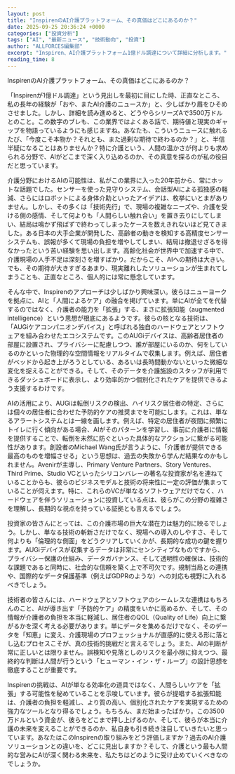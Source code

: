 ```yaml
---
layout: post
title: "InspirenのAI介護プラットフォーム、その真価はどこにあるのか？"
date: 2025-09-25 20:36:24 +0000
categories: ["投資分析"]
tags: ["AI", "最新ニュース", "技術動向", "投資"]
author: "ALLFORCES編集部"
excerpt: "Inspiren、AI介護プラットフォーム1億ドル調達について詳細に分析します。"
reading_time: 8
---
```


InspirenのAI介護プラットフォーム、その真価はどこにあるのか？

「Inspirenが1億ドル調達」という見出しを最初に目にした時、正直なところ、私の長年の経験が「おや、またAI介護のニュースか」と、少しばかり眉をひそめさせました。しかし、詳細を読み進めると、どうやらシリーズAで3500万ドルとのこと。この数字のブレも、この業界ではよくある話で、期待値と現実のギャップを物語っているようにも感じますね。あなたも、こういうニュースに触れるたび、「今度こそ本物か？それとも、また過剰な期待で終わるのか？」と、半信半疑になることはありませんか？特に介護という、人間の温かさが何よりも求められる分野で、AIがどこまで深く入り込めるのか、その真意を探るのが私の役目だと思っています。

介護分野におけるAIの可能性は、私がこの業界に入った20年前から、常にホットな話題でした。センサーを使った見守りシステム、会話型AIによる孤独感の軽減、さらにはロボットによる身体介助といったアイデアは、枚挙にいとまがありません。しかし、その多くは「技術先行」で、現場の複雑なニーズや、介護を受ける側の感情、そして何よりも「人間らしい触れ合い」を置き去りにしてしまい、結局は鳴かず飛ばずで終わってしまったケースを数えきれないほど見てきました。ある日本の大手企業が開発した、高齢者の動きを検知する高精度センサーシステムも、誤報が多くて現場の負担を増やしてしまい、結局は撤退せざるを得なかったという苦い経験を思い出します。高齢化社会が世界中で加速する中で、介護現場の人手不足は深刻さを増すばかり。だからこそ、AIへの期待は大きい。でも、その期待が大きすぎるあまり、現実離れしたソリューションが生まれてしまうことも、正直なところ、個人的には常に懸念しています。

そんな中で、Inspirenのアプローチは少しばかり興味深い。彼らはニューヨークを拠点に、AIと「人間によるケア」の融合を掲げています。単にAIが全てを代替するのではなく、介護者の能力を「拡張」する、まさに拡張知能（augmented intelligence）という思想が根底にあるようです。彼らの核となる技術は、「AUGiケアコンパニオンデバイス」と呼ばれる独自のハードウェアとソフトウェアを組み合わせたエコシステムです。このAUGiデバイスは、高齢者居住者の部屋に設置され、プライバシーに配慮しつつ、誰が部屋にいるのか、何をしているのかといった物理的な空間情報をリアルタイムで収集します。例えば、居住者がベッドから起き上がろうとしている、あるいは長時間動かないといった微細な変化を捉えることができる。そして、そのデータを介護施設のスタッフが利用できるダッシュボードに表示し、より効率的かつ個別化されたケアを提供できるよう支援するわけです。

AIの活用により、AUGiは転倒リスクの検出、ハイリスク居住者の特定、さらには個々の居住者に合わせた予防的ケアの推奨までを可能にします。これは、単なるアラートシステムとは一線を画します。例えば、特定の居住者が夜間に頻繁にトイレに行く傾向がある場合、AIがそのパターンを学習し、事前に介護者に情報を提供することで、転倒を未然に防ぐといった具体的なアクションに繋がる可能性があります。創設者のMichael Wang氏が言うように、「介護者が提供できる最高のものを増幅させる」という思想は、過去の失敗から学んだ結果なのかもしれません。Avenirが主導し、Primary Venture Partners、Story Ventures、Third Prime、Studio VCといったシリコンバレーの著名な投資家が名を連ねていることからも、彼らのビジネスモデルと技術の将来性に一定の評価が集まっていることが伺えます。特に、これらのVCが単なるソフトウェアだけでなく、ハードウェアを伴うソリューションに投資している点は、彼らがこの分野の複雑さを理解し、長期的な視点を持っている証拠とも言えるでしょう。

投資家の皆さんにとっては、この介護市場の巨大な潜在力は魅力的に映るでしょう。しかし、単なる技術の斬新さだけでなく、現場への導入のしやすさ、そして何よりも「倫理的な側面」をどうクリアしていくかが、長期的な成功の鍵を握ります。AUGiデバイスが収集するデータは非常にセンシティブなものですから、プライバシー保護の仕組み、データガバナンス、そして透明性の確保は、技術的な課題であると同時に、社会的な信頼を築く上で不可欠です。規制当局との連携や、国際的なデータ保護基準（例えばGDPRのような）への対応も視野に入れるべきでしょう。

技術者の皆さんには、ハードウェアとソフトウェアのシームレスな連携はもちろんのこと、AIが導き出す「予防的ケア」の精度をいかに高めるか、そして、その情報が介護者の負担を本当に軽減し、居住者のQOL（Quality of Life）向上に繋がるかを深く考える必要があります。単にデータを集めるだけでなく、そのデータを「知恵」に変え、介護現場のプロフェッショナルが直感的に使える形に落とし込むプロセスこそが、真の技術的挑戦だと言えるでしょう。また、AIの判断が常に正しいとは限りません。誤検知や見落としのリスクを最小限に抑えつつ、最終的な判断は人間が行うという「ヒューマン・イン・ザ・ループ」の設計思想を徹底することが重要です。

Inspirenの挑戦は、AIが単なる効率化の道具ではなく、人間らしいケアを「拡張」する可能性を秘めていることを示唆しています。彼らが提唱する拡張知能は、介護者の負担を軽減し、より質の高い、個別化されたケアを実現するための強力なツールとなり得るでしょう。もちろん、まだ始まったばかり。この3500万ドルという資金が、彼らをどこまで押し上げるのか、そして、彼らが本当に介護の未来を変えることができるのか、私自身も引き続き注目していきたいと思っています。あなたはこのInspirenの取り組みをどう評価しますか？過去のAI介護ソリューションとの違いを、どこに見出しますか？そして、介護という最も人間的な営みにAIが深く関わる未来を、私たちはどのように受け止めていくべきなのでしょうか。

